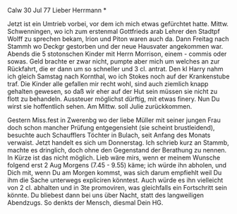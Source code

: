  Calw 30 Jul 77
Lieber Herrmann <Mogl>*

Jetzt ist ein Umtrieb vorbei, vor dem ich mich etwas gefürchtet hatte. Mittw. Schwenningen, wo ich zum erstenmal Gottfrieds arab Lehrer den Stadtpf Wolff zu sprechen bekam, Irion und Piton waren auch da. Dann Freitag nach Stammh wo Deckgr gestorben und der neue Hausvater angekommen war. Abends die 5 stotonschen Kinder mit Herrn Morrison, einem - commis oder sowas. Geld brachte er zwar nicht, pumpte aber mich um welches an zur Rückfahrt, die er dann um so schneller und 3 cl. antrat. Den kl Harry nahm ich gleich Samstag nach Kornthal, wo ich Stokes noch auf der Krankenstube traf. Die Kinder alle gefallen mir recht wohl, sind auch ziemlich knapp gehalten gewesen, so daß wir eher auf der Hut sein müssen sie nicht zu flott zu behandeln. Aussteuer möglichst dürftig, mit etwas finery. Nun Du wirst sie hoffentlich sehen. Am Mittw. soll Julie zurückkommen.

Gestern Miss.fest in Zwerenbg wo der liebe Müller mit seiner jungen Frau doch schon mancher Prüfung entgegensieht (sie scheint brustleidend), besuchte auch Schaufflers Töchter in Bulach, seit Anfang des Monats verwaist. 
Jetzt handelt es sich um Donnerstag. Ich schrieb kurz an Stammb, machte es dringlich, doch ohne den Gegenstand der Berathung zu nennen. In Kürze ist das nicht möglich. Lieb wäre mirs, wenn er meinem Wunsche folgend erst 2 Aug Morgens (7.45 - 9.55) käme; ich würde ihn abholen, und Dich mit, wenn Du am Morgen kommst, was sich darum empfiehlt weil Du ihm die Sache unterwegs expliciren könntest. Auch würde es ihn vielleicht von 2 cl. abhalten und in 3te promoviren, was gleichfalls ein Fortschritt sein könnte. Du bliebest dann bei uns über Nacht, statt des langweiligen Abendzugs. 
So denkts der Mensch,
 diesmal Dein HG.
